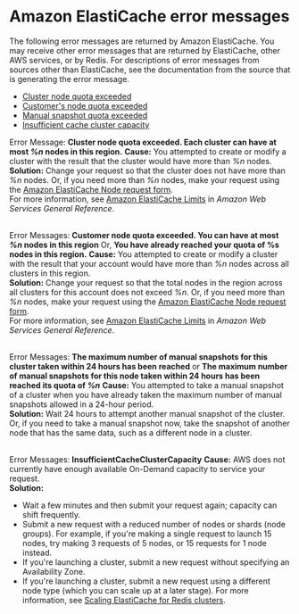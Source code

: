 # Amazon ElastiCache error messages<a name="ErrorMessages"></a>

The following error messages are returned by Amazon ElastiCache\. You may receive other error messages that are returned by ElastiCache, other AWS services, or by Redis\. For descriptions of error messages from sources other than ElastiCache, see the documentation from the source that is generating the error message\.
+ [Cluster node quota exceeded](#ErrorMessages.ClusterNodeQuota)
+ [Customer's node quota exceeded](#ErrorMessages.CACHE_CLUSTER_CUSTOMER_QUOTA_EXCEEDED)
+ [Manual snapshot quota exceeded](#ErrorMessages.MANUAL_SNAPSHOT_WITHIN_24_HOURS_QUOTA_EXCEEDED)
+ [Insufficient cache cluster capacity](#ErrorMessages.INSUFFICIENT_CACHE_CLUSTER_CAPACITY)

Error Message: **Cluster node quota exceeded\. Each cluster can have at most *%n* nodes in this region\.**  <a name="ErrorMessages.ClusterNodeQuota"></a>
**Cause:** You attempted to create or modify a cluster with the result that the cluster would have more than *%n* nodes\.   
**Solution:** Change your request so that the cluster does not have more than *%n* nodes\. Or, if you need more than *%n* nodes, make your request using the [Amazon ElastiCache Node request form](http://aws.amazon.com/contact-us/elasticache-node-limit-request/)\.  
For more information, see [Amazon ElastiCache Limits](https://docs.aws.amazon.com/general/latest/gr/aws_service_limits.html#limits_elasticache) in *Amazon Web Services General Reference*\.  
 

Error Messages: **Customer node quota exceeded\. You can have at most *%n* nodes in this region** Or, **You have already reached your quota of %s nodes in this region\.**  <a name="ErrorMessages.CACHE_CLUSTER_CUSTOMER_QUOTA_EXCEEDED"></a>
**Cause:** You attempted to create or modify a cluster with the result that your account would have more than *%n* nodes across all clusters in this region\.  
**Solution:** Change your request so that the total nodes in the region across all clusters for this account does not exceed *%n*\. Or, if you need more than *%n* nodes, make your request using the [Amazon ElastiCache Node request form](http://aws.amazon.com/contact-us/elasticache-node-limit-request/)\.  
For more information, see [Amazon ElastiCache Limits](https://docs.aws.amazon.com/general/latest/gr/aws_service_limits.html#limits_elasticache) in *Amazon Web Services General Reference*\.  
 

 Error Messages: **The maximum number of manual snapshots for this cluster taken within 24 hours has been reached** or **The maximum number of manual snapshots for this node taken within 24 hours has been reached its quota of *%n***  <a name="ErrorMessages.MANUAL_SNAPSHOT_WITHIN_24_HOURS_QUOTA_EXCEEDED"></a>
**Cause:** You attempted to take a manual snapshot of a cluster when you have already taken the maximum number of manual snapshots allowed in a 24\-hour period\.  
**Solution:** Wait 24 hours to attempt another manual snapshot of the cluster\. Or, if you need to take a manual snapshot now, take the snapshot of another node that has the same data, such as a different node in a cluster\.  
 

 Error Messages: **InsufficientCacheClusterCapacity**  <a name="ErrorMessages.INSUFFICIENT_CACHE_CLUSTER_CAPACITY"></a>
**Cause:** AWS does not currently have enough available On\-Demand capacity to service your request\.  
**Solution:**  
+ Wait a few minutes and then submit your request again; capacity can shift frequently\.
+ Submit a new request with a reduced number of nodes or shards \(node groups\)\. For example, if you're making a single request to launch 15 nodes, try making 3 requests of 5 nodes, or 15 requests for 1 node instead\.
+ If you're launching a cluster, submit a new request without specifying an Availability Zone\.
+ If you're launching a cluster, submit a new request using a different node type \(which you can scale up at a later stage\)\. For more information, see [Scaling ElastiCache for Redis clusters](Scaling.md)\.
 